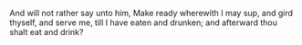 And will not rather say unto him, Make ready wherewith I may sup, and gird thyself, and serve me, till I have eaten and drunken; and afterward thou shalt eat and drink?
